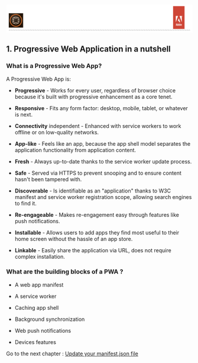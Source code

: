 ![AEM Adobe](../chapters/images/logo/Lab-Header.png)   
## 1. Progressive Web Application in a nutshell

### What is a Progressive Web App?

A Progressive Web App is:

- **Progressive** - Works for every user, regardless of browser choice because it's built with progressive enhancement as a core tenet.

- **Responsive** - Fits any form factor: desktop, mobile, tablet, or whatever is next.

- **Connectivity** independent - Enhanced with service workers to work offline or on low-quality networks.

- **App-like** - Feels like an app, because the app shell model separates the application functionality from application content.

- **Fresh** - Always up-to-date thanks to the service worker update process.

- **Safe** - Served via HTTPS to prevent snooping and to ensure content hasn't been tampered with.

- **Discoverable** - Is identifiable as an "application" thanks to W3C manifest and service worker registration scope, allowing search engines to find it.

- **Re-engageable** - Makes re-engagement easy through features like push notifications.

-  **Installable** - Allows users to add apps they find most useful to their home screen without the hassle of an app store.

- **Linkable** - Easily share the application via URL, does not require complex installation.

### What are the building blocks of a PWA ?

- A web app manifest

- A service worker

- Caching app shell

- Background synchronization

- Web push notifications

- Devices features


Go to the next chapter : [Update your manifest.json file](chapter-2.md)